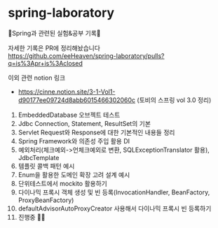 # spring-laboratory
🌻Spring과 관련된 실험&amp;공부 기록🌼

자세한 기록은 PR에 정리해놨습니다   
   https://github.com/eeHeaven/spring-laboratory/pulls?q=is%3Apr+is%3Aclosed
   
   이외 관련 notion 링크
   * https://cinne.notion.site/3-1-Vol1-d90177ee09724d8abb6015466302060c (토비의 스프링 vol 3.0 정리)
  
  1. EmbeddedDatabase 오브젝트 테스트   
  2. Jdbc Connection, Statement, ResultSet의 기본   
  3. Servlet Request와 Response에 대한 기본적인 내용들 정리   
  4. Spring Framework와 의존성 주입 활용 DI 
  5. 예외처리(체크예외->언체크예외로 변환, SQLExceptionTranslator 활용), JdbcTemplate
  6. 템플릿 콜백 패턴 예시   
  7. Enum을 활용한 도메인 확장 고려 설계 예시   
  8. 단위테스트에서 mockito 활용하기   
  9. 다이나믹 프록시 객체 생성 및 빈 등록(InvocationHandler, BeanFactory, ProxyBeanFactory)   
  10. defaultAdvisorAutoProxyCreator 사용해서 다이나믹 프록시 빈 등록하기   
   11. 진행중 🤸‍♀️   
   
   
   

